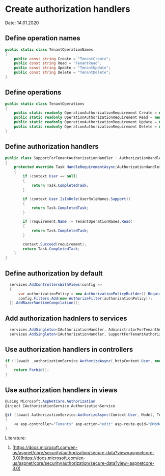 # Create authorization handlers
Date: 14.01.2020

## Define operation names
```csharp
public static class TenantOperationNames
{
    public const string Create = "TenantCreate";
    public const string Read = "TenantRead";
    public const string Update = "TenantUpdate";
    public const string Delete = "TenantDelete";
}
```

## Define operations
```csharp
public static class TenantOperations
{
    public static readonly OperationAuthorizationRequirement Create = new OperationAuthorizationRequirement { Name = TenantOperationNames.Create };
    public static readonly OperationAuthorizationRequirement Read = new OperationAuthorizationRequirement { Name = TenantOperationNames.Read };
    public static readonly OperationAuthorizationRequirement Update = new OperationAuthorizationRequirement { Name = TenantOperationNames.Update };
    public static readonly OperationAuthorizationRequirement Delete = new OperationAuthorizationRequirement { Name = TenantOperationNames.Delete };
}
```

## Define authorization handlers
```csharp
public class SupportForTenantAuthorizationHandler : AuthorizationHandler<OperationAuthorizationRequirement, Tenant>
{
    protected override Task HandleRequirementAsync(AuthorizationHandlerContext context, OperationAuthorizationRequirement requirement, Tenant resource)
    {
        if (context.User == null)
        {
            return Task.CompletedTask;
        }

        if (context.User.IsInRole(UserRoleNames.Support))
        {
            return Task.CompletedTask;
        }

        if (requirement.Name != TenantOperationNames.Read)
        {
            return Task.CompletedTask;
        }

        context.Succeed(requirement);
        return Task.CompletedTask;
    }
}
```

## Define authorization by default
```csharp
  services.AddControllersWithViews(config =>
  {
      var authorizationPolicy = new AuthorizationPolicyBuilder().RequireAuthenticatedUser().Build();
      config.Filters.Add(new AuthorizeFilter(authorizationPolicy));
  }).AddRazorRuntimeCompilation();
```

## Add authorization hadnlers to services
```csharp
  services.AddSingleton<IAuthorizationHandler, AdministratorForTenantAuthorizationHandler>();
  services.AddSingleton<IAuthorizationHandler, SupportForTenantAuthorizationHandler>();
```

## Use authorization handlers in controllers
```csharp
if (!(await _authorizationService.AuthorizeAsync(_httpContext.User, new Tenant(), TenantOperations.Update)).Succeeded)
{
    return Forbid();
}
```

## Use authorization handlers in views
```csharp
@using Microsoft.AspNetCore.Authorization
@inject IAuthorizationService AuthorizationService

@if ((await AuthorizationService.AuthorizeAsync(Context.User, Model, TenantOperations.Update)).Succeeded)
{
    <a asp-controller="Tenants" asp-action="edit" asp-route-guid="@Model.Guid" class="btn btn-outline-secondary dka-btn">Edit</a>
}
```

Literature:
1. [https://docs.microsoft.com/en-us/aspnet/core/security/authorization/secure-data?view=aspnetcore-3.0](https://docs.microsoft.com/en-us/aspnet/core/security/authorization/secure-data?view=aspnetcore-3.0)












